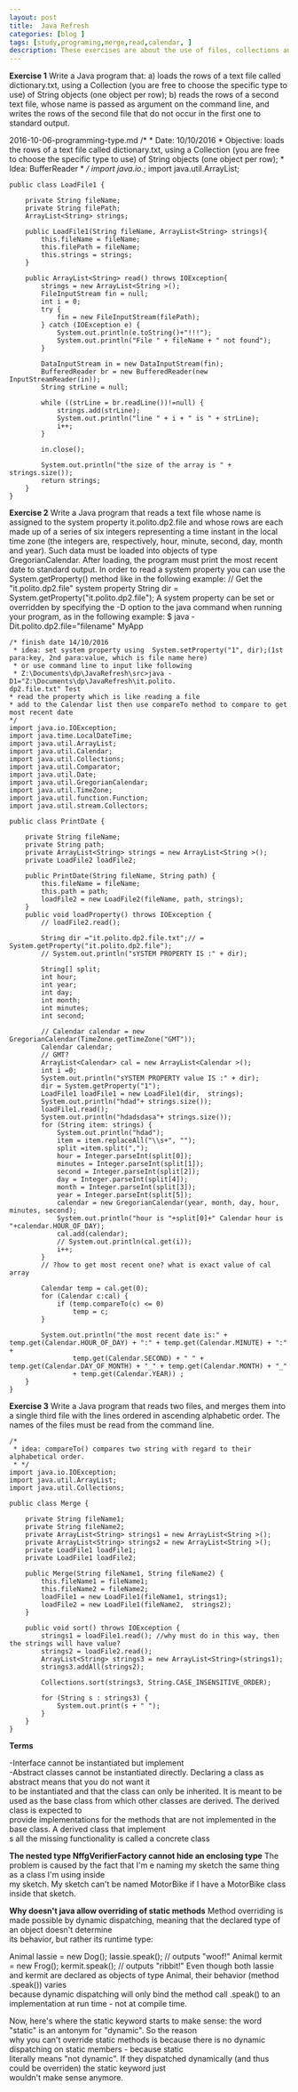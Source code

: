 ```yaml
---
layout: post
title:  Java Refresh
categories: [blog ]
tags: [study,programing,merge,read,calendar, ]
description: These exercises are about the use of files, collections and dates/times in Java.
--- 
```


**Exercise 1**
Write a Java program that:
a) loads the rows of a text file called dictionary.txt, using a Collection (you are free to
choose the specific type to use) of String objects (one object per row);
b) reads the rows of a second text file, whose name is passed as argument on the command line, and
writes the rows of the second file that do not occur in the first one to standard output.

2016-10-06-programming-type.md
    /*
     * Date: 10/10/2016
     * Objective: loads the rows of a text file called dictionary.txt, using a Collection (you are free to
    choose the specific type to use) of String objects (one object per row);
     * Idea: BufferReader
     * */
    import java.io.*;
    import java.util.ArrayList;
    
    public class LoadFile1 {
    
    	private String fileName;
    	private String filePath;
    	ArrayList<String> strings;
    	
    	public LoadFile1(String fileName, ArrayList<String> strings){
    		this.fileName = fileName;
    		this.filePath = fileName;
    		this.strings = strings;
    	}
    	
    	public ArrayList<String> read() throws IOException{
    		strings = new ArrayList<String >();
    		FileInputStream fin = null;
    		int i = 0;
    		try {
    			fin = new FileInputStream(filePath);
    		} catch (IOException e) {
    			System.out.println(e.toString()+"!!!");
    			System.out.println("File " + fileName + " not found");
    		}
    		
    		DataInputStream in = new DataInputStream(fin);
    		BufferedReader br = new BufferedReader(new InputStreamReader(in));
    		String strLine = null;
    		
    		while ((strLine = br.readLine())!=null) {
    			strings.add(strLine);
    			System.out.println("line " + i + " is " + strLine);
    			i++;
    		}
    		
    		in.close();
    		
    		System.out.println("the size of the array is " + strings.size());
    		return strings;
    	} 
    }
    
    
**Exercise 2**
Write a Java program that reads a text file whose name is assigned to the system property
it.polito.dp2.file and whose rows are each made up of a series of six integers representing
a time instant in the local time zone (the integers are, respectively, hour, minute, second, day, month
and year). Such data must be loaded into objects of type GregorianCalendar. After loading,
the program must print the most recent date to standard output.
In order to read a system property you can use the System.getProperty() method like in the
following example:
// Get the "it.polito.dp2.file" system property
String dir = System.getProperty("it.polito.dp2.file");
A system property can be set or overridden by specifying the -D option to the java command when
running your program, as in the following example:
$ java -Dit.polito.dp2.file="filename" MyApp

    /* finish date 14/10/2016
     * idea: set system property using  System.setProperty("1", dir);(1st para:key, 2nd para:value, which is file name here)
     * or use command line to input like following
     * Z:\Documents\dp\JavaRefresh\src>java -D1="Z:\Documents\dp\JavaRefresh\it.polito.
    dp2.file.txt" Test
    * read the property which is like reading a file
    * add to the Calendar list then use compareTo method to compare to get most recent date
    */
    import java.io.IOException;
    import java.time.LocalDateTime;
    import java.util.ArrayList;
    import java.util.Calendar;
    import java.util.Collections;
    import java.util.Comparator;
    import java.util.Date;
    import java.util.GregorianCalendar;
    import java.util.TimeZone;
    import java.util.function.Function;
    import java.util.stream.Collectors;
    
    public class PrintDate {
    
    	private String fileName;
    	private String path;
    	private ArrayList<String> strings = new ArrayList<String >();
    	private LoadFile2 loadFile2;
    	
        public PrintDate(String fileName, String path) {
    		this.fileName = fileName;
    		this.path = path;
    		loadFile2 = new LoadFile2(fileName, path, strings);
    	} 
    	public void loadProperty() throws IOException {
    		// loadFile2.read();
    		
    		String dir ="it.polito.dp2.file.txt";// = System.getProperty("it.polito.dp2.file");
    		// System.out.println("sYSTEM PROPERTY IS :" + dir);
    		
    		String[] split;
    		int hour;
    		int year;
    		int day;
    		int month;
    		int minutes;
    		int second;
    	
    		// Calendar calendar = new GregorianCalendar(TimeZone.getTimeZone("GMT"));
    		Calendar calendar;
    		// GMT?
    		ArrayList<Calendar> cal = new ArrayList<Calendar >();
    		int i =0;
    		System.out.println("sYSTEM PROPERTY value IS :" + dir);
    		dir = System.getProperty("1");
    		LoadFile1 loadFile1 = new LoadFile1(dir,  strings);
    		System.out.println("hdad"+ strings.size());
    		loadFile1.read();
    		System.out.println("hdadsdasa"+ strings.size());
    		for (String item: strings) {
    			System.out.println("hdad");
    			item = item.replaceAll("\\s+", "");
    			split =item.split(",");
    			hour = Integer.parseInt(split[0]);
    			minutes = Integer.parseInt(split[1]);
    			second = Integer.parseInt(split[2]);
    			day = Integer.parseInt(split[4]);
    			month = Integer.parseInt(split[3]);
    			year = Integer.parseInt(split[5]);
    			calendar = new GregorianCalendar(year, month, day, hour, minutes, second);
    			System.out.println("hour is "+split[0]+" Calendar hour is "+calendar.HOUR_OF_DAY);
    		    cal.add(calendar);
    		    // System.out.println(cal.get(i));
    		    i++;
    		}
    		// ?how to get most recent one? what is exact value of cal array
    	
    		Calendar temp = cal.get(0);
    		for (Calendar c:cal) {
    			if (temp.compareTo(c) <= 0)
    				temp = c;
    		}
    		
    		System.out.println("the most recent date is:" + temp.get(Calendar.HOUR_OF_DAY) + ":" + temp.get(Calendar.MINUTE) + ":" +  
    				temp.get(Calendar.SECOND) + " " + temp.get(Calendar.DAY_OF_MONTH) + "_" + temp.get(Calendar.MONTH) + "_" 
    				+ temp.get(Calendar.YEAR)) ;
    	}
    }
    
**Exercise 3**
Write a Java program that reads two files, and merges them into a single third file with the lines
ordered in ascending alphabetic order.
The names of the files must be read from the command line.

    /*
     * idea: compareTo() compares two string with regard to their alphabetical order.
     * */
    import java.io.IOException;
    import java.util.ArrayList;
    import java.util.Collections;
    
    public class Merge {
    
    	private String fileName1;
    	private String fileName2;
    	private ArrayList<String> strings1 = new ArrayList<String >(); 
    	private ArrayList<String> strings2 = new ArrayList<String >(); 
    	private LoadFile1 loadFile1;
    	private LoadFile1 loadFile2;
    	
    	public Merge(String fileName1, String fileName2) {
    		this.fileName1 = fileName1;
    		this.fileName2 = fileName2;
    		loadFile1 = new LoadFile1(fileName1, strings1);
    		loadFile2 = new LoadFile1(fileName2,  strings2);		
    	}
    	
    	public void sort() throws IOException {
    		strings1 = loadFile1.read(); //why must do in this way, then the strings will have value?
    		strings2 = loadFile2.read();
    		ArrayList<String> strings3 = new ArrayList<String>(strings1);
    		strings3.addAll(strings2);
    		
    		Collections.sort(strings3, String.CASE_INSENSITIVE_ORDER);
    		
    		for (String s : strings3) {
    			System.out.print(s + " ");
    		}
    	}
    }
  
**Terms**

-Interface cannot be instantiated but implement  
-Abstract classes cannot be instantiated directly. Declaring a class as abstract means that you do not want it  
to be instantiated and that the class can only be inherited.
It is meant to be used as the base class from which other classes are derived. The derived class is expected to  
provide implementations for the methods that are not implemented in the base class. A derived class that implement  
s all the missing functionality is called a concrete class

**The nested type NffgVerifierFactory cannot hide an enclosing type**
The problem is caused by the fact that I'm e naming my sketch the same thing as a class I'm using inside  
my sketch. My sketch can't be named MotorBike if I have a MotorBike class inside that sketch.

**Why doesn't java allow overriding of static methods**
Method overriding is made possible by dynamic dispatching, meaning that the declared type of an object doesn't determine  
its behavior, but rather its runtime type:

Animal lassie = new Dog();
lassie.speak(); // outputs "woof!"
Animal kermit = new Frog();
kermit.speak(); // outputs "ribbit!"
Even though both lassie and kermit are declared as objects of type Animal, their behavior (method .speak()) varies  
because dynamic dispatching will only bind the method call .speak() to an implementation at run time - not at compile time.

Now, here's where the static keyword starts to make sense: the word "static" is an antonym for "dynamic". So the reason  
why you can't override static methods is because there is no dynamic dispatching on static members - because static   
literally means "not dynamic". If they dispatched dynamically (and thus could be overriden) the static keyword just  
wouldn't make sense anymore.
